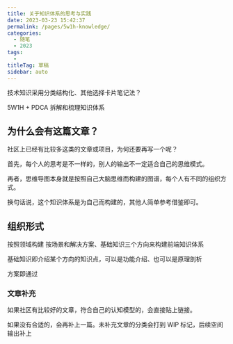 ```yaml
---
title: 关于知识体系的思考与实践
date: 2023-03-23 15:42:37
permalink: /pages/5w1h-knowledge/
categories: 
  - 随笔
  - 2023
tags: 
  - 
titleTag: 草稿
sidebar: auto
---
```


技术知识采用分类结构化、其他选择卡片笔记法？

5W1H + PDCA 拆解和梳理知识体系

<!-- more -->

## 为什么会有这篇文章？

社区上已经有比较多这类的文章或项目，为何还要再写一个呢？

首先，每个人的思考是不一样的，别人的输出不一定适合自己的思维模式。

再者，思维导图本身就是按照自己大脑思维而构建的图谱，每个人有不同的组织方式。

换句话说，这个知识体系是为自己而构建的，其他人简单参考借鉴即可。

## 组织形式

按照领域构建
按场景和解决方案、基础知识三个方向来构建前端知识体系

基础知识即介绍某个方向的知识点，可以是功能介绍、也可以是原理剖析

方案即通过

### 文章补充

如果社区有比较好的文章，符合自己的认知模型的，会直接贴上链接。

如果没有合适的，会再补上一篇。未补充文章的分类会打到 WIP 标记，后续空间输出补上

